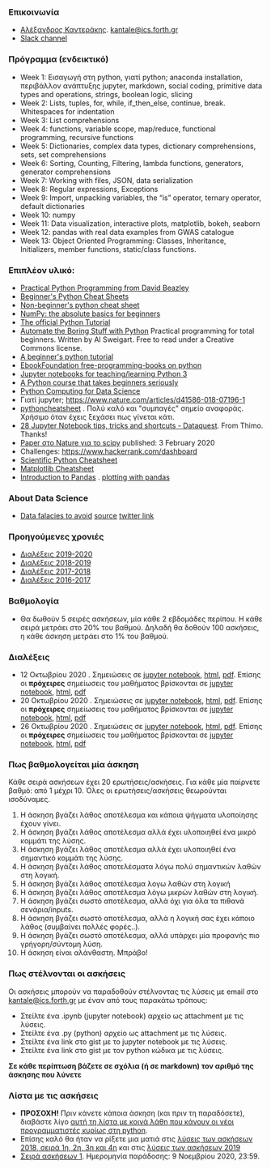 ### Επικοινωνία
* [Αλέξανδρος Καντεράκης](https://www.ics.forth.gr/cbml/index_main.php?l=e&c=730). [kantale@ics.forth.gr](kantale@ics.forth.gr)
* [Slack channel](pythoncrete2020.slack.com)

### Πρόγραμμα (ενδεικτικό)
* Week 1: Εισαγωγή στη python, γιατί python; anaconda installation, περιβάλλον ανάπτυξης jupyter, markdown, social coding, primitive data types and operations, strings, boolean logic, slicing
* Week 2: Lists, tuples, for, while, if_then_else, continue, break. Whitespaces for indentation
* Week 3: List comprehensions
* Week 4: functions, variable scope, map/reduce, functional programming, recursive functions
* Week 5: Dictionaries, complex data types, dictionary comprehensions, sets, set comprehensions
* Week 6: Sorting, Counting, Filtering, lambda functions, generators, generator comprehensions
* Week 7: Working with files, JSON, data serialization
* Week 8: Regular expressions, Exceptions
* Week 9: Import, unpacking variables, the “is” operator, ternary operator, default dictionaries
* Week 10: numpy
* Week 11: Data visualization, interactive plots, matplotlib, bokeh, seaborn
* Week 12: pandas with real data examples from GWAS catalogue
* Week 13: Object Oriented Programming: Classes, Inheritance, Initializers, member functions, static/class functions.

### Επιπλέον υλικό:
* [Practical Python Programming from David Beazley](https://dabeaz-course.github.io/practical-python/)
* [Beginner's Python Cheat Sheets](https://ehmatthes.github.io/pcc_2e/cheat_sheets/cheat_sheets/)
* [Non-beginner's python cheat sheet](https://gto76.github.io/python-cheatsheet/)
* [NumPy: the absolute basics for beginners](https://numpy.org/devdocs/user/absolute_beginners.html)
* [The official Python Tutorial](https://docs.python.org/3/tutorial/index.html)
* [Automate the Boring Stuff with Python](https://automatetheboringstuff.com/) Practical programming for total beginners. Written by Al Sweigart. Free to read under a Creative Commons license.
* [A beginner's python tutorial](https://en.wikibooks.org/wiki/A_Beginner%27s_Python_Tutorial)
* [EbookFoundation free-programming-books on python](https://github.com/EbookFoundation/free-programming-books/blob/master/free-programming-books.md#python)
* [Jupyter notebooks for teaching/learning Python 3](https://github.com/jerry-git/learn-python3)
* [A Python course that takes beginners seriously](https://github.com/JdeH/LightOn)
* [Python Computing for Data Science](https://github.com/profjsb/python-seminar)
* Γιατί jupyter; https://www.nature.com/articles/d41586-018-07196-1 
* [pythoncheatsheet](https://www.pythoncheatsheet.org/) . Πολύ καλό και "συμπαγές" σημείο αναφοράς. Χρήσιμο όταν έχεις ξεχάσει πως γίνεται κάτι. 
* [28 Jupyter Notebook tips, tricks and shortcuts - Dataquest](https://www.dataquest.io/blog/jupyter-notebook-tips-tricks-shortcuts/). From Thimo. Thanks!
* [Paper στο Nature για το scipy](https://www.nature.com/articles/s41592-019-0686-2) published: 3 February 2020
* Challenges: https://www.hackerrank.com/dashboard
* [Scientific Python Cheatsheet](https://ipgp.github.io/scientific_python_cheat_sheet/)
* [Matplotlib Cheatsheet](https://twitter.com/magnumdessert/status/1280543694760710144)
* [Introduction to Pandas](https://realpython.com/pandas-dataframe/) . [plotting with pandas](https://realpython.com/pandas-plot-python/)

### About Data Science 
* [Data falacies to avoid](https://www.geckoboard.com/uploads/data-fallacies-to-avoid.pdf) [source](https://www.geckoboard.com/best-practice/statistical-fallacies/) [twitter link](https://twitter.com/simongerman600/status/1294764565406855170?s=11)

### Προηγούμενες χρονιές
* [Διαλέξεις 2019-2020](2019_2020/README.md)
* [Διαλέξεις 2018-2019](https://gist.github.com/kantale/b726b3ac17fbb00eb21fec8e262967ec)
* [Διαλέξεις 2017-2018](https://gist.github.com/kantale/7a84e046fca8eba6bf11035b49be00ce)
* [Διαλέξεις 2016-2017](https://gist.github.com/kantale/c94e9559cc408a986638794ede47f9d5)

### Βαθμολογία
* Θα δωθούν 5 σειρές ασκήσεων, μία κάθε 2 εβδομάδες περίπου. Η κάθε σειρά μετράει στο 20% του βαθμού. Δηλαδή θα δοθούν 100 ασκήσεις, η κάθε άσκηση μετράει στο 1% του βαθμού.

### Διαλέξεις 
* 12 Οκτωβρίου 2020 . Σημειώσεις σε [jupyter notebook](notes/lesson_1.ipynb), [html](notes/lesson_1.html), [pdf](notes/lesson_1.pdf). Επίσης  οι **πρόχειρες** σημείωσεις του μαθήματος βρίσκονται σε [jupyter notebook](2020_2021/lesson_1_2020.ipynb), [html](2020_2021/lesson_1_2020.html), [pdf](2020_2021/lesson_1_2020.pdf)
* 20 Οκτωβρίου 2020 . Σημειώσεις σε [jupyter notebook](notes/lesson_2.ipynb), [html](notes/lesson_2.html), [pdf](notes/lesson_2.pdf). Επίσης  οι **πρόχειρες** σημείωσεις του μαθήματος βρίσκονται σε [jupyter notebook](2020_2021/lesson_2_2020.ipynb), [html](2020_2021/lesson_2_2020.html), [pdf](2020_2021/lesson_2_2020.pdf)
* 26 Οκτωβρίου 2020 . Σημειώσεις σε [jupyter notebook](notes/lesson_3.ipynb), [html](notes/lesson_3.html), [pdf](notes/lesson_3.pdf). Επίσης  οι **πρόχειρες** σημείωσεις του μαθήματος βρίσκονται σε [jupyter notebook](2020_2021/lesson_3_2020.ipynb), [html](2020_2021/lesson_3_2020.html), [pdf](2020_2021/lesson_2_2020.pdf)



### Πως βαθμολογείται μία άσκηση
Κάθε σειρά ασκήσεων έχει 20 ερωτήσεις/ασκήσεις. Για κάθε μία παίρνετε βαθμό: από 1 μέχρι 10. Όλες οι ερωτήσεις/ασκήσεις θεωρούνται ισοδύναμες. 

1. Η άσκηση βγάζει λάθος αποτέλεσμα και κάποια ψήγματα υλοποίησης έχουν γίνει.
2. Η άσκηση βγάζει λάθος αποτέλεσμα αλλά έχει υλοποιηθεί ένα μικρό κομμάτι της λύσης.
3. Η άσκηση βγάζει λάθος αποτέλεσμα αλλά έχει υλοποιηθεί ένα σημαντικό κομμάτι της λύσης.
4. Η άσκηση βγάζει λάθος αποτελέσματα λόγω πολύ σημαντικών λαθών στη λογική.
5. Η άσκηση βγάζει λάθος αποτέλεσμα λογω λαθών στη λογική
6. Η άσκηση βγάζει λάθος αποτέλεσμα λόγω μικρών λαθών στη λογική. 
7. H άσκηση βγάζει σωστό αποτέλεσμα, αλλά όχι για όλα τα πιθανά σενάρια/inputs. 
8. Η άσκηση βγάζει σωστό αποτέλεσμα, αλλά η λογική σας έχει κάποιο λάθος (συμβαίνει πολλές φορές..). 
9. Η άσκηση βγάζει σωστό αποτέλεσμα, αλλά υπάρχει μία προφανής πιο γρήγορη/σύντομη λύση.
10. Η άσκηση είναι αλάνθαστη. Μπράβο!

### Πως στέλνονται οι ασκήσεις
Οι ασκήσεις μπορούν να παραδοθούν στέλνοντας τις λύσεις με email στο [kantale@ics.forth.gr](mailto:kantale@ics.forth.gr) με έναν από τους παρακάτω τρόπους:

   * Στείλτε ένα .ipynb (jupyter notebook) αρχείο ως attachment με τις λύσεις.
   * Στείλτε ένα .py (python) αρχείο ως attachment με τις λύσεις.
   * Στείλτε ένα link στο gist με το jupyter notebook με τις λύσεις. 
   * Στείλτε ένα link στο gist με τον python κώδικα με τις λύσεις.

**Σε κάθε περίπτωση βάζετε σε σχόλια (ή σε markdown) τον αριθμό της άσκησης που λύνετε**

### Λίστα με τις ασκήσεις
* **ΠΡΟΣΟΧΗ!** Πριν κάνετε κάποια άσκηση (και πριν τη παραδόσετε), διαβάστε λίγο [αυτή τη λίστα με κοινά λάθη που κάνουν οι νέοι προγραμματιστές κυρίως στη python](common_errors.md). 
* Επίσης καλό θα ήταν να ρίξετε μια ματιά στις [λύσεις των ασκήσεων 2018, σειρά 1η, 2η, 3η και 4η](solutions_2018.ipynb) και στις [λύσεις των ασκήσεων 2019](2019_2020/solutions_2019.ipynb)
* [Σειρά ασκήσεων 1](assignment_1.ipynb). Ημερομηνία παράδοσης: 9 Νοεμβρίου 2020, 23:59.  


